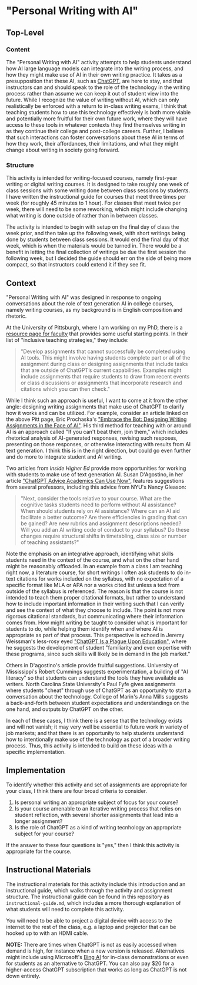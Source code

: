 # "Personal Writing with AI"
## Top-Level
### Content
The "Personal Writing with AI" activity attempts to help students understand how AI large language models can integrate into the writing process, and how they might make use of AI in their own writing practice. It takes as a presupposition that these AI, such as [ChatGPT](https://openai.com/blog/chatgpt), are here to stay, and that instructors can and should speak to the role of the technology in the writing process rather than assume we can keep it out of student view into the future. While I recognize the value of writing without AI, which can only realistically be enforced with a return to in-class writing exams, I think that teaching students how to use this technology effectively is both more viable and potentially more fruitful for their own future work, where they will have access to these tools in whatever contexts they find themselves writing in as they continue their college and post-college careers. Further, I believe that such interactions can foster conversations about these AI in terms of how they work, their affordances, their limitations, and what they might change about writing in society going forward.

### Structure
This activity is intended for writing-focused courses, namely first-year writing or digital writing courses. It is designed to take roughly one week of class sessions with some writing done between class sessions by students. I have written the instructional guide for courses that meet three times per week (for roughly 45 minutes to 1 hour). For classes that meet twice per week, there will need to be some reworking, which might include changing what writing is done outside of rather than in between classes.

The activity is intended to begin with setup on the final day of class the week prior, and then take up the following week, with short writings being done by students between class sessions. It would end the final day of that week, which is when the materials would be turned in. There would be a benefit in letting the final collection of writings be due the first session the following week, but I decided the guide should err on the side of being more compact, so that instructors could extend it if they see fit.

## Context
"Personal Writing with AI" was designed in response to ongoing conversations about the role of text generation AI in college courses, namely writing courses, as my background is in English composition and rhetoric.

At the University of Pittsburgh, where I am working on my PhD, there is a [resource page for faculty](https://teaching.pitt.edu/resources/chatgpt-resources-for-faculty/) that provides some useful starting points. In their list of "inclusive teaching strategies," they include: 

> "Develop assignments that cannot successfully be completed using AI tools. This might involve having students complete part or all of the assignment during class or designing assignments that include tasks that are outside of ChatGPT’s current capabilities. Examples might include assignments that require students to draw from recent events or class discussions or assignments that incorporate research and citations which you can then check."

While I think such an approach is useful, I want to come at it from the other angle: designing writing assignments that make use of ChatGPT to clarify how it works and can be utilized. For example, consider an article linked on the above Pitt page, Eric Prochaska's ["Embrace the Bot: Designing Writing Assignments in the Face of AI"](https://www.facultyfocus.com/articles/course-design-ideas/embrace-the-bot-designing-writing-assignments-in-the-face-of-ai/). His third method for teaching with or around AI is an approach called "If you can't beat them, join them," which includes rhetorical analysis of AI-generated responses, revising such resposes, presenting on those responses, or otherwise interacting with results from AI text generation. I think this is in the right direction, but could go even further and do more to integrate student and AI writing.

Two articles from *Inside Higher Ed* provide more opportunities for working with students to make use of text generation AI. Susan D'Agostino, in her article ["ChatGPT Advice Academics Can Use Now"](https://www.insidehighered.com/news/2023/01/12/academic-experts-offer-advice-chatgpt), features suggestions from several professors, including this advice from NYU's Nancy Gleason:

> "Next, consider the tools relative to your course. What are the cognitive tasks students need to perform without AI assistance? When should students rely on AI assistance? Where can an AI aid facilitate a better outcome? Are there efficiencies in grading that can be gained? Are new rubrics and assignment descriptions needed? Will you add an AI writing code of conduct to your syllabus? Do these changes require structural shifts in timetabling, class size or number of teaching assistants?"

Note the emphasis on an integrative approach, identifying what skills students need in the context of the course, and what on the other hand might be reasonably offloaded. In an example from a class I am teaching right now, a literature course, for short writings I often ask students to do in-text citations for works included on the syllabus, with no expectation of a specific format like MLA or APA nor a works cited list unless a text from outside of the syllabus is referenced. The reason is that the course is not intended to teach them proper citational formats, but rather to understand how to include important information in their writing such that I can verify and see the context of what they choose to include. The point is not more rigorous citational standards, but communicating where their information comes from. How might writing be taught to consider what is important for students to do, while helping them identify when and where AI is appropriate as part of that process. This perspective is echoed in Jeremy Weissman's less-rosy eyed ["ChatGPT Is a Plague Upon Education"](https://www.insidehighered.com/views/2023/02/09/chatgpt-plague-upon-education-opinion), where he suggests the development of student "familiarity and even expertise with these programs, since such skills will likely be in demand in the job market."

Others in D'agostino's article provide fruitful suggestions. University of Mississippi's Robert Cummings suggests experimentation, a building of "AI literacy" so that students can understand the tools they have available as writers. North Carolina State University's Paul Fyfe gives assignments where students "cheat" through use of ChatGPT as an opportunity to start a conversation about the technology. College of Marin's Anna Mills suggests a back-and-forth between student expectations and understandings on the one hand, and outputs by ChatGPT on the other.

In each of these cases, I think there is a sense that the technology exists and will not vanish; it may very well be essential to future work in variety of job markets; and that there is an opportunity to help students understand how to intentionally make use of the technology as part of a broader writing process. Thus, this activity is intended to build on these ideas with a specific implementation.

## Implementation
To identify whether this activity and set of assignments are appropriate for your class, I think there are four broad criteria to consider.

1. Is personal writing an appropriate subject of focus for your course?
2. Is your course amenable to an iterative writing process that relies on student reflection, with several shorter assignments that lead into a longer assignment?
3. Is the role of ChatGPT as a kind of writing tecnhology an appropriate subject for your course?

If the answer to these four questions is "yes," then I think this activity is appropriate for the course.

## Instructional Materials
The instructional materials for this activity include this introduction and an instructional guide, which walks through the activity and assignment structure. The instructional guide can be found in this repository as `instructional-guide.md`, which includes a more thorough explanation of what students will need to complete this activity.

You will need to be able to project a digital device with access to the internet to the rest of the class, e.g. a laptop and projector that can be hooked up to with an HDMI cable.

**NOTE:** There are times when ChatGPT is not as easily accessed when demand is high, for instance when a new version is released. Alternatives might include using Microsoft's [Bing AI](https:www.bing.com) for in-class demonstrations or even for students as an alternative to ChatGPT. You can also pay $20 for a higher-access ChatGPT subscription that works as long as ChatGPT is not down entirely.
